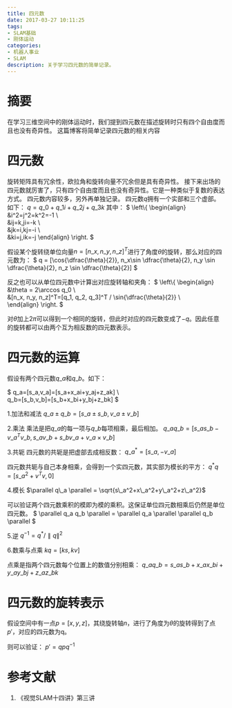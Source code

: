 ```yaml
---
title: 四元数
date: 2017-03-27 10:11:25
tags: 
- SLAM基础 
- 刚体运动
categories:
- 机器人事业
- SLAM
description: 关于学习四元数的简单记录。
---
```

<!-- more -->

# 摘要
在学习三维空间中的刚体运动时，我们提到四元数在描述旋转时只有四个自由度而且也没有奇异性。
这篇博客将简单记录四元数的相关内容

# 四元数
旋转矩阵具有冗余性，欧拉角和旋转向量不冗余但是具有奇异性。
接下来出场的四元数就厉害了，只有四个自由度而且也没有奇异性。它是一种类似于复数的表达方式。
四元数内容较多，另外再单独记录。
四元数$q$拥有一个实部和三个虚部。如下：
$q=q\_0+q\_1 i+q\_2 j + q\_3k$
其中：
$
\left\\{
\begin{align}
&i^2=j^2=k^2=-1 \\\
&ij=k,ji=-k \\\
&jk=i,kj=-i \\\
&ki=j,ik=-j
\end{align}
\right.
$

假设某个旋转绕单位向量$n=[n\_x, n\_y, n\_z]^T$进行了角度$\theta$的旋转，那么对应的四元数为：
$
q = [\cos{\dfrac{\theta}{2}}, n\_x\sin \dfrac{\theta}{2}, n\_y \sin \dfrac{\theta}{2}, n\_z \sin \dfrac{\theta}{2}]
$

反之也可以从单位四元数中计算出对应旋转轴和夹角：
$
\left\\{
\begin{align}
&\theta = 2\arccos q\_0 \\\
&[n\_x, n\_y, n\_z]^T=[q\_1, q\_2, q\_3]^T / \sin{\dfrac{\theta}{2}} \\\
\end{align}
\right.
$

对$\theta$加上$2\pi$可以得到一个相同的旋转，但此时对应的四元数变成了$-q$。因此任意的旋转都可以由两个互为相反数的四元数表示。

# 四元数的运算
假设有两个四元数$q\_a$和$q\_b$。如下：

$
q\_a=[s\_a,v\_a]=[s\_a+x\_ai+y\_aj+z\_ak] \\\
q\_b=[s\_b,v\_b]=[s\_b+x\_bi+y\_bj+z\_bk]
$

1.加法和减法
$q\_a \pm q\_b = [s\_a \pm s\_b, v\_a \pm v\_b]$

2.乘法
乘法是把$q\_a$的每一项与$q\_b$每项相乘，最后相加。
$q\_aq\_b = [s\_a s\_b - v\_a^Tv\_b, s\_av\_b+s\_bv\_a + v\_a \times v\_b]$

3.共轭
四元数的共轭是把虚部去成相反数：
$q\_a^* = [s\_a, -v\_a]$

四元数共轭与自己本身相乘，会得到一个实四元数，其实部为模长的平方：
$q^*q = [s\_a^2 + v^Tv, 0]$


4.模长
$\parallel q\_a \parallel = \sqrt{s\_a^2+x\_a^2+y\_a^2+z\_a^2}$

可以验证两个四元数乘积的模即为模的乘积。这保证单位四元数相乘后仍然是单位四元数。
$ \parallel q\_a q\_b \parallel = \parallel q\_a \parallel \parallel q\_b \parallel $


5.逆
$q^{-1}=q^* /  \parallel q \parallel ^2$ 



6.数乘与点乘
$kq = [ks, kv]$

点乘是指两个四元数每个位置上的数值分别相乘：
$q\_a q\_b = s\_as\_b + x\_ax\_bi + y\_ay\_bj + z\_a z\_b k$ 

# 四元数的旋转表示
假设空间中有一点$p=[x,y,z]$，其绕旋转轴$n$，进行了角度为$\theta$的旋转得到了点$p'$，对应的四元数为q。

则可以验证：
$p' = qpq^{-1}$



# 参考文献
1. 《视觉SLAM十四讲》第三讲



